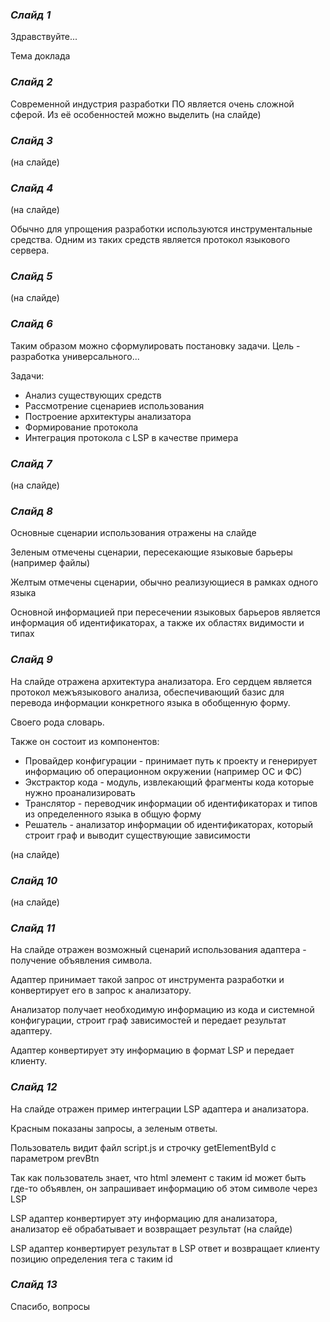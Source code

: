 ### *Слайд 1*

Здравствуйте...

Тема доклада

### *Слайд 2*

Современной индустрия разработки ПО является очень сложной сферой. Из её
особенностей можно выделить (на слайде)

### *Слайд 3*

(на слайде)

### *Слайд 4*

(на слайде)

Обычно для упрощения разработки используются инструментальные средства.
Одним из таких средств является протокол языкового сервера.

### *Слайд 5*

(на слайде)

### *Слайд 6*

Таким образом можно сформулировать постановку задачи.
Цель - разработка универсального...

Задачи:
- Анализ существующих средств
- Рассмотрение сценариев использования
- Построение архитектуры анализатора
- Формирование протокола
- Интеграция протокола с LSP в качестве примера

### *Слайд 7*

(на слайде)

### *Слайд 8*

Основные сценарии использования отражены на слайде

Зеленым отмечены сценарии, пересекающие языковые барьеры (например файлы)

Желтым отмечены сценарии, обычно реализующиеся в рамках одного языка

Основной информацией при пересечении языковых барьеров является информация об идентификаторах, а также их областях видимости и типах

### *Слайд 9*

На слайде отражена архитектура анализатора. Его сердцем является протокол межъязыкового анализа, обеспечивающий базис для перевода информации конкретного языка в обобщенную форму.

Своего рода словарь.

Также он состоит из компонентов:
- Провайдер конфигурации - принимает путь к проекту и генерирует информацию об 
операционном окружении (например ОС и ФС)
- Экстрактор кода - модуль, извлекающий фрагменты кода которые нужно проанализировать
- Транслятор - переводчик информации об идентификаторах и типов из определенного
языка в общую форму
- Решатель - анализатор информации об идентификаторах, который строит граф 
и выводит существующие зависимости

(на слайде)

### *Слайд 10*

(на слайде)

### *Слайд 11*

На слайде отражен возможный сценарий использования адаптера - получение
объявления символа. 

Адаптер принимает такой запрос от инструмента разработки и
конвертирует его в запрос к анализатору. 

Анализатор получает необходимую
информацию из кода и системной конфигурации, строит граф зависимостей и передает
результат адаптеру. 

Адаптер конвертирует эту информацию в формат LSP и передает клиенту.

### *Слайд 12*

На слайде отражен пример интеграции LSP адаптера и анализатора.

Красным показаны запросы, а зеленым ответы.

Пользователь видит файл script.js и строчку getElementById с параметром prevBtn

Так как пользователь знает, что html элемент с таким id может быть где-то объявлен, он
запрашивает информацию об этом символе через LSP

LSP адаптер конвертирует эту информацию для анализатора, анализатор её обрабатывает
и возвращает результат (на слайде)

LSP адаптер конвертирует результат в LSP ответ и возвращает клиенту позицию определения
тега с таким id

### *Слайд 13*

Спасибо, вопросы